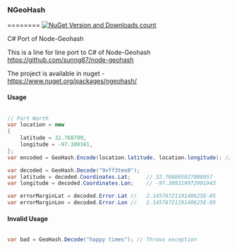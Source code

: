 ### NGeoHash
========
[![NuGet Version and Downloads count](https://buildstats.info/nuget/ngeohash)](https://www.nuget.org/packages/ngeohash)

C# Port of Node-Geohash 

This is a line for line port to C# of Node-Geohash https://github.com/sunng87/node-geohash

The project is available in nuget - https://www.nuget.org/packages/ngeohash/

#### Usage
```csharp

// Fort Worth
var location = new
{
	latitude = 32.768799,
	longitude = -97.309341,
};
var encoded = GeoHash.Encode(location.latitude, location.longitude); // "9vff3tms0"

var decoded = GeoHash.Decode("9vff3tms0");
var latitude = decoded.Coordinates.Lat;		// 32.768805027008057
var longitude = decoded.Coordinates.Lon;	// -97.309319972991943

var errorMarginLat = decoded.Error.Lat //	2.1457672119140625E-05
var errorMarginLon = decoded.Error.Lon //	2.1457672119140625E-05

```


#### Invalid Usage
```csharp

var bad = GeoHash.Decode("happy times"); // Throws exception
```
